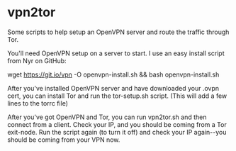 # vpn2tor
Some scripts to help setup an OpenVPN server and route the traffic through Tor.

You'll need OpenVPN setup on a server to start.  I use an easy install script from Nyr on GitHub:

wget https://git.io/vpn -O openvpn-install.sh && bash openvpn-install.sh

After you've installed OpenVPN server and have downloaded your .ovpn cert, you can install Tor and run the tor-setup.sh script.
(This will add a few lines to the torrc file)

After you've got OpenVPN and Tor, you can run vpn2tor.sh and then connect from a client.
Check your IP, and you should be coming from a Tor exit-node.
Run the script again (to turn it off) and check your IP again--you should be coming from your VPN now.


